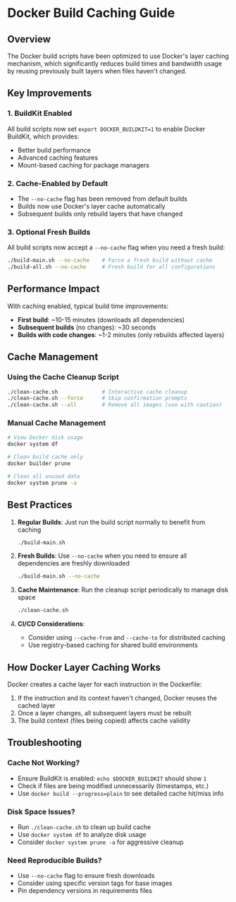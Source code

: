# Docker Build Caching Guide

## Overview

The Docker build scripts have been optimized to use Docker's layer caching mechanism, which significantly reduces build times and bandwidth usage by reusing previously built layers when files haven't changed.

## Key Improvements

### 1. **BuildKit Enabled**
All build scripts now set `export DOCKER_BUILDKIT=1` to enable Docker BuildKit, which provides:
- Better build performance
- Advanced caching features
- Mount-based caching for package managers

### 2. **Cache-Enabled by Default**
- The `--no-cache` flag has been removed from default builds
- Builds now use Docker's layer cache automatically
- Subsequent builds only rebuild layers that have changed

### 3. **Optional Fresh Builds**
All build scripts now accept a `--no-cache` flag when you need a fresh build:
```bash
./build-main.sh --no-cache    # Force a fresh build without cache
./build-all.sh --no-cache     # Fresh build for all configurations
```

## Performance Impact

With caching enabled, typical build time improvements:
- **First build**: ~10-15 minutes (downloads all dependencies)
- **Subsequent builds** (no changes): ~30 seconds
- **Builds with code changes**: ~1-2 minutes (only rebuilds affected layers)

## Cache Management

### Using the Cache Cleanup Script
```bash
./clean-cache.sh              # Interactive cache cleanup
./clean-cache.sh --force      # Skip confirmation prompts
./clean-cache.sh --all        # Remove all images (use with caution)
```

### Manual Cache Management
```bash
# View Docker disk usage
docker system df

# Clean build cache only
docker builder prune

# Clean all unused data
docker system prune -a
```

## Best Practices

1. **Regular Builds**: Just run the build script normally to benefit from caching
   ```bash
   ./build-main.sh
   ```

2. **Fresh Builds**: Use `--no-cache` when you need to ensure all dependencies are freshly downloaded
   ```bash
   ./build-main.sh --no-cache
   ```

3. **Cache Maintenance**: Run the cleanup script periodically to manage disk space
   ```bash
   ./clean-cache.sh
   ```

4. **CI/CD Considerations**: 
   - Consider using `--cache-from` and `--cache-to` for distributed caching
   - Use registry-based caching for shared build environments

## How Docker Layer Caching Works

Docker creates a cache layer for each instruction in the Dockerfile:
1. If the instruction and its context haven't changed, Docker reuses the cached layer
2. Once a layer changes, all subsequent layers must be rebuilt
3. The build context (files being copied) affects cache validity

## Troubleshooting

### Cache Not Working?
- Ensure BuildKit is enabled: `echo $DOCKER_BUILDKIT` should show `1`
- Check if files are being modified unnecessarily (timestamps, etc.)
- Use `docker build --progress=plain` to see detailed cache hit/miss info

### Disk Space Issues?
- Run `./clean-cache.sh` to clean up build cache
- Use `docker system df` to analyze disk usage
- Consider `docker system prune -a` for aggressive cleanup

### Need Reproducible Builds?
- Use `--no-cache` flag to ensure fresh downloads
- Consider using specific version tags for base images
- Pin dependency versions in requirements files